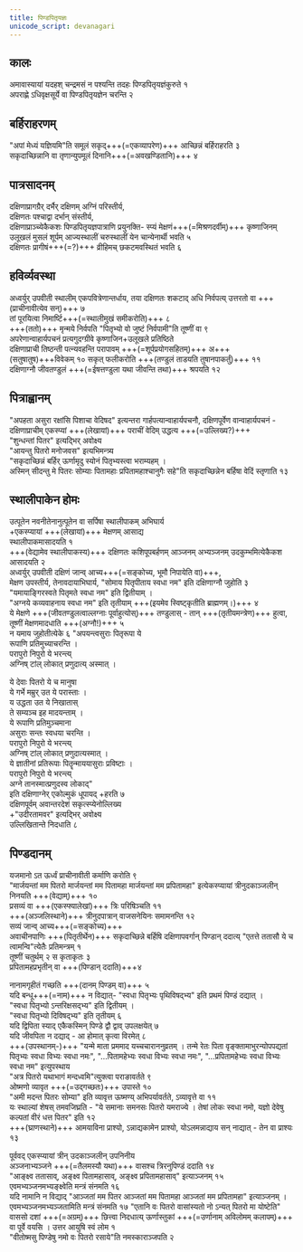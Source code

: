 ```yaml
---
title: पिण्डपितृयज्ञः
unicode_script: devanagari
---
```


## कालः
अमावास्यायां यदहश् चन्द्रमसं न पश्यन्ति तदहः पिण्डपितृयज्ञंकुरुते १  
अपराह्णे ऽधिवृक्षसूर्ये वा पिण्डपितृयज्ञेन चरन्ति २

## बर्हिराहरणम्
"अपां मेध्यं यज्ञियमि"ति समूलं सकृद्+++(=एकव्यापरेण)+++ आच्छिन्नं बर्हिराहरति ३  
सकृदाच्छिन्नानि वा तृणान्युपमूलं दिनानि+++(=अवखण्डितानि)+++ ४  

## पात्रसादनम्
दक्षिणाप्रागग्रैर् दर्भैर् दक्षिणम् अग्निं परिस्तीर्य,  
दक्षिणतः पश्चाद्वा दर्भान् संस्तीर्य,  
दक्षिणाप्राञ्च्येकैकशः पिण्डपितृयज्ञपात्राणि प्रयुनक्ति- स्प्यं मेक्षणं+++(=मिश्रणदर्वीम्)+++ कृष्णाजिनम् उलूखलं मुसलं शूर्पम् आज्यस्थालीं चरुस्थालीं येन चान्येनार्थी भवति ५  
दक्षिणतः प्रागीषं+++(=?)+++ व्रीहिमच् छकटमवस्थितं भवति ६  

## हविर्व्यवस्था
अध्वर्युर् उपवीती स्थालीम् एकपवित्रेणान्तर्धाय, तया दक्षिणतः शकटाद् अधि निर्वपत्य् उत्तरतो वा +++(प्राचीनावीत्येव सन्)+++ ७  
तां पूरयित्वा निमार्ष्टि+++(=स्थालीमुखं समीकरोति)+++ ८  
+++(ततो)+++ मृन्मये निर्वपति "पितृभ्यो वो जुष्टं निर्वपामी"ति तूष्णीं वा ९  
अपरेणान्वाहार्यपचनं प्रत्यगुदग्ग्रीवे कृष्णाजिन+उलूखले प्रतिष्ठिते  
दक्षिणाप्राची तिष्ठन्ती पत्न्यवहन्ति परापावम् +++(=शूर्पप्रयोगसहितम्)+++ अ+++(सतुषातुष)+++विवेकम् १०
सकृत् फलीकरोति +++(तण्डुलं ताडयति तुषानपाकर्तुं)+++ ११  
दक्षिणाग्नौ जीवतण्डुलं +++(=ईषत्तण्डुला यथा जीवन्ति तथा)+++ श्रपयति १२  


## पित्राह्वानम्
"अपहता असुरा रक्षांसि पिशाचा वेदिषद" इत्यन्तरा गार्हपत्यान्वाहार्यपचनौ, दक्षिणपूर्वेण वान्वाहार्यपचनं - दक्षिणाप्राचीम् एकस्प्यां +++(लेखायां)+++ पराचीं वेदिम् उद्धत्य +++(=उल्लिख्य?)+++  
"शुन्धन्तां पितर" इत्यद्भिर् अवोक्ष्य  
"आयन्तु पितरो मनोजवस" इत्यभिमन्त्र्य  
"सकृदाच्छिन्नं बर्हिर् ऊर्णामृदु स्योनं पितृभ्यस्त्वा भराम्यहम् ।  
अस्मिन् सीदन्तु मे पितरः सोम्याः पितामहाः प्रपितामहाश्चानुगैः सहे"ति सकृदाच्छिन्नेन बर्हिषा वेदिं स्तृणाति १३

## स्थालीपाकेन होमः
उत्पूतेन नवनीतेनानुत्पूतेन वा सर्पिषा स्थालीपाकम् अभिघार्य  
+एकस्प्यायां +++(लेखायां)+++ मेक्षणम् आसाद्य  
स्थालीपाकमासादयति १  
+++(वेद्यामेव स्थालीपाकस्य)+++ दक्षिणतः कशिपूपबर्हणम् आञ्जनम् अभ्यञ्जनम् उदकुम्भमित्येकैकश आसादयति २  
अध्वर्युर् उपवीती दक्षिणं जान्व् आच्य+++(=सङ्कोच्य, भूमौ निपायेति वा)+++,  
मेक्षण उपस्तीर्य, तेनावदायाभिघार्य, "सोमाय पितृपीताय स्वधा नम" इति दक्षिणाग्नौ जुहोति ३
"यमायाङ्गिरस्वते पितृमते स्वधा नम" इति द्वितीयाम् ।  
"अग्नये कव्यवाहनाय स्वधा नम" इति तृतीयाम् +++(इयमेव स्विष्ट्कृतीति ब्राह्मणम्।)+++ ४  
ये मेक्षणे +++(जीवतण्डुलत्वाल्लग्नाः पूर्वाहुत्योस्)+++ तण्डुलास् - तान् +++(तृतीयमन्त्रेण)+++ हुत्वा, तूष्णीं मेक्षणमादधाति +++(अग्नौ!)+++ ५  
न यमाय जुहोतीत्येके ६
"अपयन्त्वसुराः पितृरूपा ये  
रूपाणि प्रतिमुच्याचरन्ति ।  
परापुरो निपुरो ये भरन्त्य्  
अग्निष् टांल् लोकात् प्रणुदात्य् अस्मात् ।

ये देवाः पितरो ये च मानुषा  
ये गर्भे मम्रुर् उत ये परास्ताः ।  
य उद्धता उत ये निखातास्  
ते सम्यञ्च इह मादयन्ताम् ।  
ये रूपाणि प्रतिमुञ्चमाना  
असुराः सन्तः स्वधया चरन्ति ।  
परापुरो निपुरो ये भरन्त्य्  
अग्निष् टांल् लोकात् प्रणुदात्यस्मात् ।  
ये ज्ञातीनां प्रतिरूपाः 
पितॄन्माययासुराः प्रविष्टाः ।  
परापुरो निपुरो ये भरन्त्य्  
अग्ने तानस्मात्प्रणुदस्व लोकाद्"  
इति दक्षिणाग्नेर् एकोल्मुकं धूपायद् +हरति ७  
दक्षिणपूर्वम् अवान्तरदेशं सकृत्स्प्येनोल्लिख्य  
+"उदीरतामवर" इत्यद्भिर् अवोक्ष्य  
उल्लिखितान्ते निदधाति ८

## पिण्डदानम्
यजमानो ऽत ऊर्ध्वं प्राचीनावीती कर्माणि करोति ९  
"मार्जयन्तां मम पितरो मार्जयन्तां मम पितामहा मार्जयन्तां मम प्रपितामहा" इत्येकस्प्यायां त्रीनुदकाञ्जलीन् निनयति +++(वेद्याम्)+++ १०  
प्रसव्यं वा +++(एकस्फ्यालेखां)+++ त्रिः परिषिञ्चति ११  
+++(अञ्जलिस्थाने)+++ त्रीनुदपात्रान् वाजसनेयिनः समामनन्ति १२  
सव्यं जान्व् आच्य+++(=सङ्कोच्य)+++  
अवाचीनपाणिः +++(पितृतीर्थेन)+++ सकृदाच्छिन्ने बर्हिषि दक्षिणापवर्गान् पिण्डान् ददात्य् "एतत्ते ततासौ ये च त्वामन्वि"त्येतैः प्रतिमन्त्रम् १  
तूष्णीं चतुर्थम् २ स कृताकृतः ३  
प्रपितामहप्रभृतीन् वा +++(पिण्डान् ददाति)+++४  

नानामगृहीतं गच्छति +++(दानम् पिण्डम् वा)+++ ५  
यदि बन्धू+++(=नाम)+++ न विद्यात्- "स्वधा पितृभ्यः पृथिविषद्भ्य" इति प्रथमं पिण्डं दद्यात् ।  
"स्वधा पितृभ्यो ऽन्तरिक्षसद्भ्य" इति द्वितीयम् ।  
"स्वधा पितृभ्यो दिविषद्भ्य" इति तृतीयम् ६  
यदि द्विपिता स्याद् एकैकस्मिन् पिण्डे द्वौ द्वाव् उपलक्षयेत् ७  
यदि जीवपिता न दद्याद् - आ होमात् कृत्वा विरमेत् ८  
+++(उपस्थानम्-)+++ "यन्मे माता प्रममाद यच्चचाराननुव्रतम् । तन्मे रेतः पिता वृङ्क्तामाभुरन्योपपद्यतां पितृभ्यः स्वधा विभ्यः
स्वधा नमः",  "…पितामहेभ्यः स्वधा विभ्यः स्वधा नमः", "…प्रपितामहेभ्यः स्वधा विभ्यः स्वधा नम" इत्युपस्थाय  
"अत्र पितरो यथाभागं मन्दध्वमि"त्युक्त्वा पराङावर्तते ९  
ओष्मणो व्यावृत +++(=उद्गच्छतः)+++ उपास्ते १०  
"अमी मदन्त पितरः सोम्या" इति व्यावृत्त ऊष्मण्य् अभिपर्यावर्तते, ऽव्यावृत्ते वा ११  
यः स्थाल्यां शेषस् तमवजिघ्रति - "ये समानाः समनसः पितरो यमराज्ये । तेषां लोकः स्वधा नमो, यज्ञो देवेषु कल्पतां वीरं धत्त पितर" इति १२  
+++(घ्राणस्थाने)+++ आमयाविना प्राश्यो, ऽन्नाद्यकामेन प्राश्यो, योऽलमन्नाद्याय सन् नाद्यात् - तेन वा प्राश्यः १३  

पूर्ववद् एकस्प्यायां त्रीन् उदकाञ्जलीन् उपनिनीय  
अञ्जनाभ्यञ्जने +++(=तैलमस्यौ यथा)+++ वासश्च त्रिरनुपिण्डं ददाति १४  
"आङ्क्ष्व ततासाव्, अङ्क्ष्व पितामहासाव्, अङ्क्ष्व प्रपितामहासाव्" इत्याञ्जनम् १५  
एवमभ्यञ्जनमभ्यङ्क्ष्वेति मन्त्रं संनमति १६  
यदि नामानि न विद्याद् "आञ्जतां मम पितर आञ्जतां मम पितामहा आञ्जतां मम प्रपितामहा" इत्याञ्जनम् । एवमभ्यञ्जनमभ्यञ्जतामिति मन्त्रं संनमति १७
"एतानि वः पितरो वासांस्यतो नो ऽन्यत् पितरो मा योष्टेति" वाससो दशां +++(=अग्रम्)+++ छित्त्वा निदधात्य् ऊर्णास्तुकां +++(=उर्णानाम् अविलोमम् कलापम्)+++ वा पूर्वे वयसि । उत्तर आयुषि स्वं लोम १  
"वीतोष्मसु पिण्डेषु नमो वः पितरो रसाये"ति नमस्काराञ्जपति २


